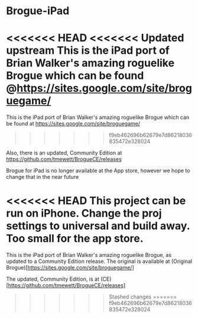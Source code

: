 Brogue-iPad
===========

<<<<<<< HEAD
<<<<<<< Updated upstream
This is the iPad port of Brian Walker's amazing roguelike Brogue which can be found @https://sites.google.com/site/broguegame/
=======
This is the iPad port of Brian Walker's amazing roguelike Brogue which can be found at https://sites.google.com/site/broguegame/
>>>>>>> f9eb462696b62679e7d86218036835472e328024

Also, there is an updated, Community Edition at https://github.com/tmewett/BrogueCE/releases

Brogue for iPad is no longer available at the App store, however we hope to change that in the near future

<<<<<<< HEAD
This project can be run on iPhone. Change the proj settings to universal and build away. Too small for the app store.
=======
This is the iPad port of Brian Walker's amazing roguelike Brogue, as updated to a Community Edition release. The original is available at (Original Brogue)[https://sites.google.com/site/broguegame/]

The updated, Community Edition, is at (CE)[https://github.com/tmewett/BrogueCE/releases]
>>>>>>> Stashed changes
=======
>>>>>>> f9eb462696b62679e7d86218036835472e328024
